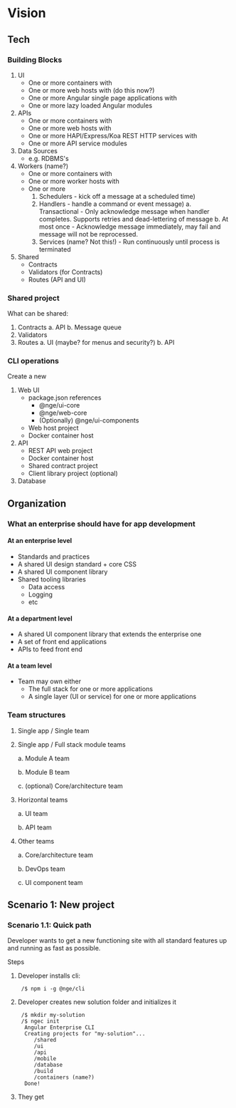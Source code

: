 # Vision

## Tech

### Building Blocks

1. UI
    - One or more containers with
    - One or more web hosts with (do this now?)
    - One or more Angular single page applications with
    - One or more lazy loaded Angular modules
2. APIs
    - One or more containers with 
    - One or more web hosts with
    - One or more HAPI/Express/Koa REST HTTP services with
    - One or more API service modules
3. Data Sources
    - e.g. RDBMS's
4. Workers (name?)
    - One or more containers with
    - One or more worker hosts with
    - One or more
        1. Schedulers - kick off a message at a scheduled time)
        2. Handlers - handle a command or event message)
            a. Transactional - Only acknowledge message when handler completes. Supports retries and dead-lettering of message
            b. At most once - Acknowledge message immediately, may fail and message will not be reprocessed.
        3. Services (name? Not this!) - Run continuously until process is terminated
5. Shared
    - Contracts
    - Validators (for Contracts)
    - Routes (API and UI)

### Shared project

What can be shared:

1. Contracts
    a. API
    b. Message queue
3. Validators
4. Routes
    a. UI (maybe? for menus and security?)
    b. API

### CLI operations

Create a new

1. Web UI
    - package.json references
        - @nge/ui-core
        - @nge/web-core
        - (Optionally) @nge/ui-components
    - Web host project
    - Docker container host
2. API
    - REST API web project
    - Docker container host
    - Shared contract project
    - Client library project (optional) 
3. Database


## Organization

### What an enterprise should have for app development

#### At an enterprise level

- Standards and practices
- A shared UI design standard + core CSS
- A shared UI component library
- Shared tooling libraries
    - Data access
    - Logging
    - etc

#### At a department level

- A shared UI component library that extends the enterprise one
- A set of front end applications
- APIs to feed front end

#### At a team level

- Team may own either
    - The full stack for one or more applications
    - A single layer (UI or service) for one or more applications

### Team structures

1. Single app / Single team

2. Single app / Full stack module teams

    a. Module A team

    b. Module B team

    c. (optional) Core/architecture team

3. Horizontal teams

    a. UI team
    
    b. API team

4. Other teams

    a. Core/architecture team

    b. DevOps team

    c. UI component team

## Scenario 1: New project

### Scenario 1.1: Quick path

Developer wants to get a new functioning site with all standard features up and running as fast as possible.

Steps
1. Developer installs cli:

        /$ npm i -g @nge/cli
2. Developer creates new solution folder and initializes it
    
        /$ mkdir my-solution
        /$ ngec init
         Angular Enterprise CLI
         Creating projects for "my-solution"...
            /shared
            /ui
            /api
            /mobile
            /database
            /build
            /containers (name?)
         Done!
3. They get